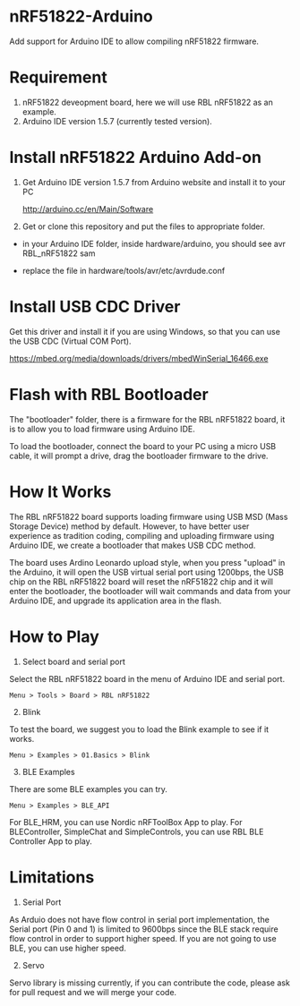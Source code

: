 
nRF51822-Arduino
================

Add support for Arduino IDE to allow compiling nRF51822 firmware.


Requirement
===========

1. nRF51822 deveopment board, here we will use RBL nRF51822 as an example.
2. Arduino IDE version 1.5.7 (currently tested version).

Install nRF51822 Arduino Add-on
===============================

1. Get Arduino IDE version 1.5.7 from Arduino website and install it to your PC

    http://arduino.cc/en/Main/Software

2. Get or clone this repository and put the files to appropriate folder.

  - in your Arduino IDE folder, inside hardware/arduino, you should see
    avr
    RBL_nRF51822
    sam

  - replace the file in hardware/tools/avr/etc/avrdude.conf


Install USB CDC Driver
======================

Get this driver and install it if you are using Windows, so that you can use the USB CDC (Virtual COM Port).

https://mbed.org/media/downloads/drivers/mbedWinSerial_16466.exe


Flash with RBL Bootloader
=========================

The "bootloader" folder, there is a firmware for the RBL nRF51822 board, it is to allow you to load firmware using Arduino IDE.

To load the bootloader, connect the board to your PC using a micro USB cable, it will prompt a drive, drag the bootloader firmware to the drive.


How It Works
============

The RBL nRF51822 board supports loading firmware using USB MSD (Mass Storage Device) method by default. However, to have better user experience as tradition coding, compiling and uploading firmware using Arduino IDE, we create a bootloader that makes USB CDC method.

The board uses Ardino Leonardo upload style, when you press "upload" in the Arduino, it will open the USB virtual serial port using 1200bps, the USB chip on the RBL nRF51822 board will reset the nRF51822 chip and it will enter the bootloader, the bootloader will wait commands and data from your Arduino IDE, and upgrade its application area in the flash.


How to Play
===========

1. Select board and serial port

  Select the RBL nRF51822 board in the menu of Arduino IDE and serial port.

    Menu > Tools > Board > RBL nRF51822
  
2. Blink

  To test the board, we suggest you to load the Blink example to see if it works.

    Menu > Examples > 01.Basics > Blink

3. BLE Examples

  There are some BLE examples you can try.
  
    Menu > Examples > BLE_API

  For BLE_HRM, you can use Nordic nRFToolBox App to play. For BLEController, SimpleChat and SimpleControls, you can use RBL BLE Controller App to play.


Limitations
===========

1. Serial Port

As Arduio does not have flow control in serial port implementation, the Serial port (Pin 0 and 1) is limited to 9600bps since the BLE stack require flow control in order to support higher speed. If you are not going to use BLE, you can use higher speed. 
 
2. Servo

Servo library is missing currently, if you can contribute the code, please ask for pull request and we will merge your code.





